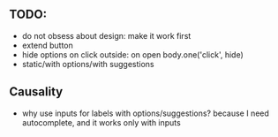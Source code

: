 TODO:
-----

* do not obsess about design: make it work first
* extend button
* hide options on click outside: on open body.one('click', hide)
* static/with options/with suggestions


Causality
---------

* why use inputs for labels with options/suggestions? because
  I need autocomplete, and it works only with inputs
